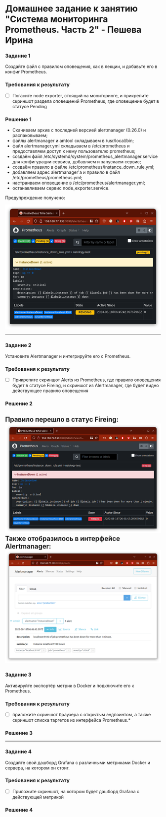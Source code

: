 # Домашнее задание к занятию "Система мониторинга Prometheus. Часть 2" - Пешева Ирина


### Задание 1
Создайте файл с правилом оповещения, как в лекции, и добавьте его в конфиг Prometheus.

### Требования к результату
- [ ] Погасите node exporter, стоящий на мониторинге, и прикрепите скриншот раздела оповещений Prometheus, где оповещение будет в статусе Pending

### Решение 1

* Скачиваем архив с последней версией alertmanager (0.26.0) и распаковываем;
* файлы alertmanager и amtool складываем в /usr/local/bin;
* файл alertmanager.yml складываем в /etc/prometheus и предоставляем доступ к нему пользователю prometheus;
* создаём файл /etc/systemd/system/prometheus_alertmanager.service для конфигурации сервиса, добавляем и запускаем сервис;
* создаём правило в файле /etc/prometheus/instance_down_rule.yml;
* добавляем адрес alertmanager'а и правило в файл /etc/prometheus/prometheus.yml;
* настраиваем оповещение в /etc/prometheus/alertmanager.yml;
* останавливаем сервис node_exporter.service.

Предупреждение получено:

![Alt text](img/1.png)

---
### Задание 2
Установите Alertmanager и интегрируйте его с Prometheus.

### Требования к результату
- [ ] Прикрепите скриншот Alerts из Prometheus, где правило оповещения будет в статусе Fireing, и скриншот из Alertmanager, где будет видно действующее правило оповещения

### Решение 2
Правило перешло в статус Fireing:
![Alt text](img/2.png)
Также отобразилось в интерфейсе Alertmanager:
![Alt text](img/3.png)
---
### Задание 3
Активируйте экспортёр метрик в Docker и подключите его к Prometheus.

### Требования к результату
- [ ] приложите скриншот браузера с открытым эндпоинтом, а также скриншот списка таргетов из интерфейса Prometheus.*

### Решение 3

---
### Задание 4
Создайте свой дашборд Grafana с различными метриками Docker и сервера, на котором он стоит.

### Требования к результату
- [ ] Приложите скриншот, на котором будет дашборд Grafana с действующей метрикой

### Решение 4


